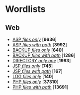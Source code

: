 # Wordlists


## Web

 * [ASP *files only*](./web/asp_files_only.txt) [**9636**]
 * [ASP *files with path*](./web/asp_files_with_path.txt) [**3992**]
 * [BACKUP *files only*](./web/backup_files_only.txt) [**640**]
 * [BACKUP *files with path*](./web/backup_files_with_path.txt) [**1286**]
 * [DIRECTORY *only one*](./web/directory_only_one.small.txt) [**1993**]
 * [JSP *files only*](./web/jsp_files_only.txt) [**745**]
 * [JSP *files with path*](./web/jsp_files_with_path.txt) [**167**]
 * [LOG *files only*](./web/log_files_only.txt) [**140**]
 * [PHP *files only*](./web/php_files_only.txt) [**37310**]
 * [PHP *files with path*](./web/php_files_with_path.txt) [**13691**]
